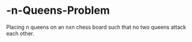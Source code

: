 # -n-Queens-Problem

Placing n queens on an nxn chess board such that no two queens attack each other.
